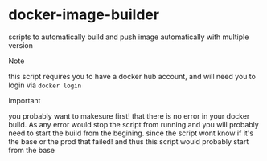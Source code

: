 # docker-image-builder

scripts to automatically build and push image automatically with multiple version

> [!NOTE]
> this script requires you to have a docker hub account, and will need you to login via `docker login` 

> [!IMPORTANT]
> you probably want to makesure first! that there is no error in your docker build. As any error would stop the script from running and you will probably need to start the build from the begining. since the script wont know if it's the base or the prod that failed! and thus this script would probably start from the base